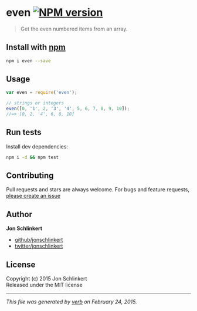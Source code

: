 # even [![NPM version](https://badge.fury.io/js/even.svg)](http://badge.fury.io/js/even)

> Get the even numbered items from an array.

## Install with [npm](npmjs.org)

```bash
npm i even --save
```

## Usage

```js
var even = require('even');

// strings or integers
even([0, '1', 2, '3', '4', 5, 6, 7, 8, 9, 10]);
//=> [0, 2, '4', 6, 8, 10]
```


## Run tests

Install dev dependencies:

```bash
npm i -d && npm test
```

## Contributing
Pull requests and stars are always welcome. For bugs and feature requests, [please create an issue](https://github.com/jonschlinkert/even/issues)

## Author

**Jon Schlinkert**
 
+ [github/jonschlinkert](https://github.com/jonschlinkert)
+ [twitter/jonschlinkert](http://twitter.com/jonschlinkert) 

## License
Copyright (c) 2015 Jon Schlinkert  
Released under the MIT license

***

_This file was generated by [verb](https://github.com/assemble/verb) on February 24, 2015._
